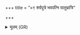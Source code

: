 +++
title = "०९ शर्वपुत्रे भवपत्नि यातुभ्रात्रि"

+++
<details><summary>मूलम् (GR)</summary>

शर्वपुत्रे भवपत्नि  
यातुभ्रात्रि सदान्वे ।  
तस्याद्धि पुत्रान् भ्रातॄंश् च  
यत्र त्वा विनयामसि ॥
</details>